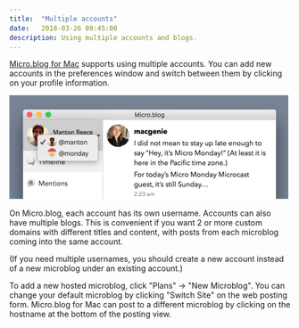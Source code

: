 ```yaml
---
title:  "Multiple accounts"
date:   2018-03-26 09:45:00
description: Using multiple accounts and blogs.
---
```


[Micro.blog for Mac](http://help.micro.blog/2017/mac-version/) supports using multiple accounts. You can add new accounts in the preferences window and switch between them by clicking on your profile information.

<img src="/assets/images/mac_multiple_accounts.png" width="500" height="186" alt="Mac screenshot" style="height: auto;" />

On Micro.blog, each account has its own username. Accounts can also have multiple blogs. This is convenient if you want 2 or more custom domains with different titles and content, with posts from each microblog coming into the same account.

(If you need multiple usernames, you should create a new account instead of a new microblog under an existing account.)

To add a new hosted microblog, click "Plans" → "New Microblog". You can change your default microblog by clicking "Switch Site" on the web posting form. Micro.blog for Mac can post to a different microblog by clicking on the hostname at the bottom of the posting view.